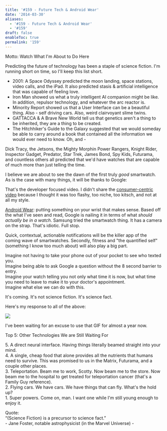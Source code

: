 ```yaml
---
title: '#159 - Future Tech & Android Wear'
date: '2014-03-30'
aliases:
  - '#159 - Future Tech & Android Wear'
  - '#159'
draft: false
enableToc: true
permalink: '159'
---
```


Motto: Watch What I'm About to Do Here

  
Predicting the future of technology has been a staple of science fiction. I'm running short on time, so I'll keep this list short.  
* 2001: A Space Odyssey predicted the moon landing, space stations, video calls, and the iPad. It also predicted stasis & artificial intelligence that was capable of feeling love.
* Iron Man showed us what a truly intelligent AI companion might be like. In addition, repulsor technology, and whatever the arc reactor is.
* Minority Report showed us that a User Interface can be a beautiful thing. Also - self driving cars. Also, weird clairvoyant slime twins.
* GATTACCA & A Brave New World tell us that genetics aren't a thing to be inherited, they are a thing to be created.
* The Hitchhiker's Guide to the Galaxy suggested that we would someday be able to carry around a book that contained all the information we would ever need to know.
Oh, and -  
  
Dick Tracy, the Jetsons, the Mighty Morphin Power Rangers, Knight Rider, Inspector Gadget, Predator, Star Trek, James Bond, Spy Kids, Futurama, and countless others all predicted that we'd have watches that are capable of much more than just telling the time.   
  
I believe we are about to see the dawn of the first truly _good_ smartwatch. As is the case with many things, it will be thanks to Google:  
  
  
That's the developer focused video. I didn't share the [consumer-centric video](https://www.youtube.com/watch?v=QrqZl2QIz0c) because I thought it was too flashy, too niche, too kitsch, and not at all my style.  
  
[Android Wear](http://developer.android.com/wear/index.html): putting something on your wrist that makes sense. Based off the what I've seen and read, Google is nailing it in terms of what _should actually be in a watch_. Samsung tried the smartwatch thing. It has a camera on the strap. That's idiotic. Full stop.  
  
Quick, contextual, actionable notifications will be the killer app of the coming wave of smartwatches. Secondly, fitness and "the quantified self" (something I know too much about) will also play a big part.  
  
Imagine not having to take your phone out of your pocket to see who texted you.  
Imagine being able to ask Google a question without the 8 second barrier to entry.  
Imagine your watch telling you not only what time it is now, but what time you need to leave to make it to your doctor's appointment.  
Imagine what else we can do with this.  
  
It's coming. It's not science fiction. It's science fact.  
  
Here's my response to all of the above:  

  
[![](assets/159-1.gif)](http://1.bp.blogspot.com/-n9GkNVKqZBQ/UzhiWwHSkQI/AAAAAAABLAU/iIyCs4FNYzE/s1600/shut-up-and-take-my-money.gif)

  
I've been waiting for an excuse to use that GIF for almost a year now.

  
Top 5: Other Technologies We are Still Waiting For

5\. A direct neural interface. Having things literally beamed straight into your mind.  
4\. A single, cheap food that alone provides all the nutrients that humans need to survive. This was promised to us in the Matrix, Futurama, and a couple other places.   
3\. Teleportation. Beam me to work, Scotty. Now beam me to the store. Now beam me to the hospital to get treated for teleportation cancer (that's a Family Guy reference).  
2\. Flying cars. We have cars. We have things that can fly. What's the hold up?  
1\. Super powers. Come on, man. I want one while I'm still young enough to enjoy it.  
  
Quote:   
“(Science Fiction) is a precursor to science fact.”  
\- Jane Foster, notable astrophysicist (in the Marvel Universe) -
